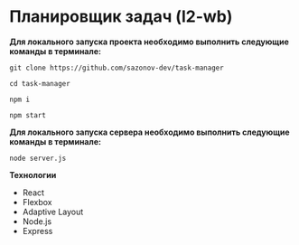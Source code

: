 # Планировщик задач (l2-wb)

**Для локального запуска проекта необходимо выполнить следующие команды в терминале:**
```
git clone https://github.com/sazonov-dev/task-manager
```
```
cd task-manager
```
```
npm i
```
```
npm start
```

**Для локального запуска сервера необходимо выполнить следующие команды в терминале:**
```
node server.js
```

**Технологии**

* React
* Flexbox
* Adaptive Layout
* Node.js
* Express
